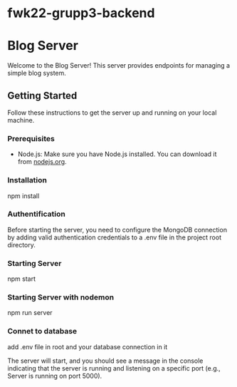 # fwk22-grupp3-backend
# Blog Server

Welcome to the Blog Server! This server provides endpoints for managing a simple blog system.

## Getting Started

Follow these instructions to get the server up and running on your local machine.

### Prerequisites

- Node.js: Make sure you have Node.js installed. You can download it from [nodejs.org](https://nodejs.org/).

### Installation

npm install

### Authentification

Before starting the server, you need to configure the MongoDB connection by adding valid authentication credentials to a .env file in the project root directory.

### Starting Server

npm start

### Starting Server with nodemon

npm run server

### Connet to database

add .env file in root and your database connection in it

The server will start, and you should see a message in the console indicating that the server is running and listening on a specific port (e.g., Server is running on port 5000).
